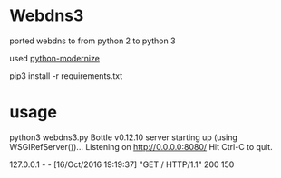 Webdns3
=======

ported webdns to from python 2 to python 3


used [python-modernize](https://github.com/python-modernize/python-modernize)


pip3 install -r requirements.txt

usage
=====

python3 webdns3.py 
Bottle v0.12.10 server starting up (using WSGIRefServer())...
Listening on http://0.0.0.0:8080/
Hit Ctrl-C to quit.

127.0.0.1 - - [16/Oct/2016 19:19:37] "GET / HTTP/1.1" 200 150